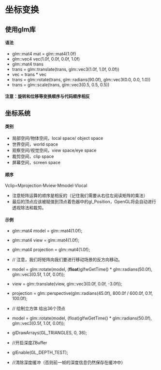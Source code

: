 # 坐标变换

## 使用glm库

#### 语法

* glm::mat4 mat = glm::mat4(1.0f)
* glm::vec4 vec(1.0f, 0.0f, 0.0f, 1.0f)
* glm::mat4 trans
* trans = glm::translate(trans, glm::vec3(1.0f, 1.0f, 0.0f))
* vec = trans * vec
* trans = glm::rotate(trans, glm::radians(90.0f), glm::vec3(0.0, 0.0, 1.0))
* trans = glm::scale(trans, glm::vec3(0.5, 0.5, 0.5))

#### 注意：旋转和位移等变换顺序与代码顺序相反

## 坐标系统

#### 类别

* 局部空间/物体空间，local space/ object space
* 世界空间，world space
* 观察空间/视觉空间，view space/eye space
* 裁剪空间，clip space
* 屏幕空间，screen space

#### 顺序

Vclip=Mprojection⋅Mview⋅Mmodel⋅Vlocal

* 注意矩阵运算的顺序是相反的（记住我们需要从右往左阅读矩阵的乘法）
* 最后的顶点应该被赋值到顶点着色器中的gl_Position，OpenGL将会自动进行透视除法和裁剪。

#### 示例

* glm::mat4 model = glm::mat4(1.0f);

* glm::mat4 view = glm::mat4(1.0f);

* glm::mat4 projection = glm::mat4(1.0f);

*  // 注意，我们将矩阵向我们要进行移动场景的反方向移动。

* model = glm::rotate(model, (**float**)glfwGetTime() * glm::radians(50.0f), glm::vec3(0.5f, 1.0f, 0.0f));

* view = glm::translate(view, glm::vec3(0.0f, 0.0f, -3.0f));

* projection = glm::perspective(glm::radians(45.0f), 800.0f / 600.0f, 0.1f, 100.0f); 

* // 绘制立方体 给出36个顶点

* model = glm::rotate(model, (float)glfwGetTime() * glm::radians(50.0f), glm::vec3(0.5f, 1.0f, 0.0f));

* glDrawArrays(GL_TRIANGLES, 0, 36);

* //开启深度ZBuffer

* glEnable(GL_DEPTH_TEST);

* //清除深度缓冲（否则前一帧的深度信息仍然保存在缓冲中）

  

  


